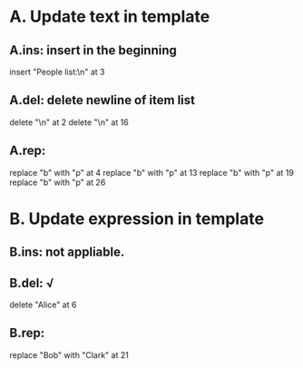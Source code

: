# A. Update text in template
## A.ins: insert in the beginning
  insert "People list:\n" at 3

## A.del: delete newline of item list
  delete "\n" at 2
  delete "\n" at 16

## A.rep: 
  replace "b" with "p" at 4
  replace "b" with "p" at 13
  replace "b" with "p" at 19
  replace "b" with "p" at 26

# B. Update expression in template

## B.ins: not appliable.

## B.del: √
  delete "Alice" at 6
## B.rep: 
  replace "Bob" with "Clark" at 21